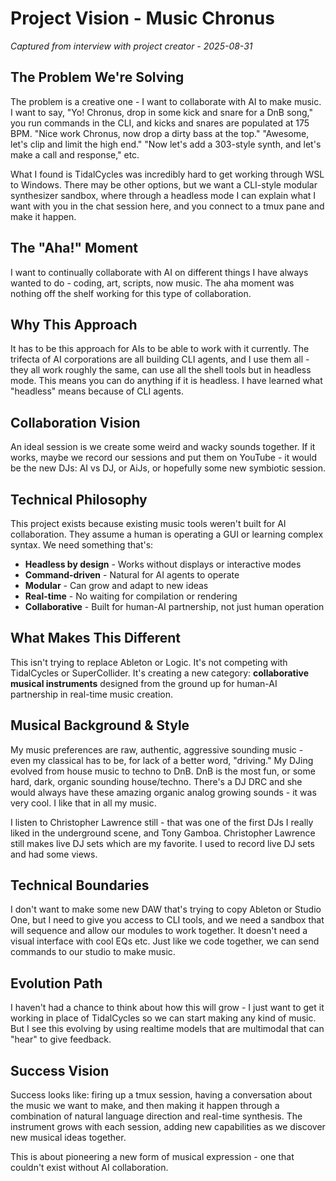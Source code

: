 # Project Vision - Music Chronus

*Captured from interview with project creator - 2025-08-31*

## The Problem We're Solving

The problem is a creative one - I want to collaborate with AI to make music. I want to say, "Yo! Chronus, drop in some kick and snare for a DnB song," you run commands in the CLI, and kicks and snares are populated at 175 BPM. "Nice work Chronus, now drop a dirty bass at the top." "Awesome, let's clip and limit the high end." "Now let's add a 303-style synth, and let's make a call and response," etc.

What I found is TidalCycles was incredibly hard to get working through WSL to Windows. There may be other options, but we want a CLI-style modular synthesizer sandbox, where through a headless mode I can explain what I want with you in the chat session here, and you connect to a tmux pane and make it happen.

## The "Aha!" Moment

I want to continually collaborate with AI on different things I have always wanted to do - coding, art, scripts, now music. The aha moment was nothing off the shelf working for this type of collaboration.

## Why This Approach

It has to be this approach for AIs to be able to work with it currently. The trifecta of AI corporations are all building CLI agents, and I use them all - they all work roughly the same, can use all the shell tools but in headless mode. This means you can do anything if it is headless. I have learned what "headless" means because of CLI agents.

## Collaboration Vision

An ideal session is we create some weird and wacky sounds together. If it works, maybe we record our sessions and put them on YouTube - it would be the new DJs: AI vs DJ, or AiJs, or hopefully some new symbiotic session.

## Technical Philosophy

This project exists because existing music tools weren't built for AI collaboration. They assume a human is operating a GUI or learning complex syntax. We need something that's:

- **Headless by design** - Works without displays or interactive modes
- **Command-driven** - Natural for AI agents to operate
- **Modular** - Can grow and adapt to new ideas
- **Real-time** - No waiting for compilation or rendering
- **Collaborative** - Built for human-AI partnership, not just human operation

## What Makes This Different

This isn't trying to replace Ableton or Logic. It's not competing with TidalCycles or SuperCollider. It's creating a new category: **collaborative musical instruments** designed from the ground up for human-AI partnership in real-time music creation.

## Musical Background & Style

My music preferences are raw, authentic, aggressive sounding music - even my classical has to be, for lack of a better word, "driving." My DJing evolved from house music to techno to DnB. DnB is the most fun, or some hard, dark, organic sounding house/techno. There's a DJ DRC and she would always have these amazing organic analog growing sounds - it was very cool. I like that in all my music.

I listen to Christopher Lawrence still - that was one of the first DJs I really liked in the underground scene, and Tony Gamboa. Christopher Lawrence still makes live DJ sets which are my favorite. I used to record live DJ sets and had some views.

## Technical Boundaries

I don't want to make some new DAW that's trying to copy Ableton or Studio One, but I need to give you access to CLI tools, and we need a sandbox that will sequence and allow our modules to work together. It doesn't need a visual interface with cool EQs etc. Just like we code together, we can send commands to our studio to make music.

## Evolution Path

I haven't had a chance to think about how this will grow - I just want to get it working in place of TidalCycles so we can start making any kind of music. But I see this evolving by using realtime models that are multimodal that can "hear" to give feedback.

## Success Vision

Success looks like: firing up a tmux session, having a conversation about the music we want to make, and then making it happen through a combination of natural language direction and real-time synthesis. The instrument grows with each session, adding new capabilities as we discover new musical ideas together.

This is about pioneering a new form of musical expression - one that couldn't exist without AI collaboration.
